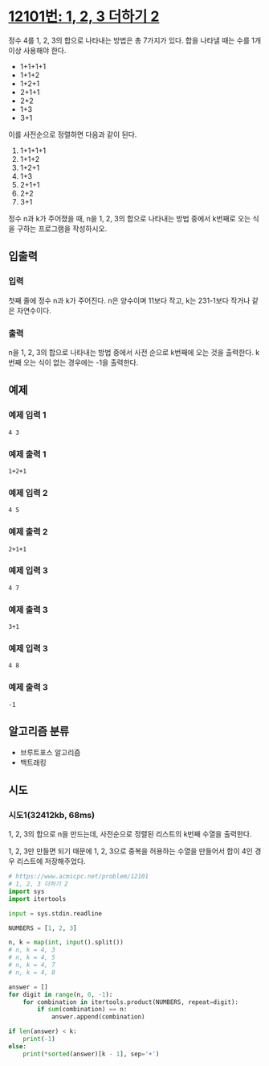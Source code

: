 # [12101번: 1, 2, 3 더하기 2](https://www.acmicpc.net/problem/12101)

정수 4를 1, 2, 3의 합으로 나타내는 방법은 총 7가지가 있다. 합을 나타낼 때는 수를 1개 이상 사용해야 한다.

- 1+1+1+1
- 1+1+2
- 1+2+1
- 2+1+1
- 2+2
- 1+3
- 3+1

이를 사전순으로 정렬하면 다음과 같이 된다.

1. 1+1+1+1
2. 1+1+2
3. 1+2+1
4. 1+3
5. 2+1+1
6. 2+2
7. 3+1

정수 n과 k가 주어졌을 때, n을 1, 2, 3의 합으로 나타내는 방법 중에서 k번째로 오는 식을 구하는 프로그램을 작성하시오.

## 입출력

### 입력

첫째 줄에 정수 n과 k가 주어진다. n은 양수이며 11보다 작고, k는 231-1보다 작거나 같은 자연수이다.

### 출력

n을 1, 2, 3의 합으로 나타내는 방법 중에서 사전 순으로 k번째에 오는 것을 출력한다. k번째 오는 식이 없는 경우에는 -1을 출력한다.

## 예제

### 예제 입력 1

```text
4 3
```

### 예제 출력 1

```text
1+2+1
```

### 예제 입력 2

```text
4 5
```

### 예제 출력 2

```text
2+1+1
```

### 예제 입력 3

```text
4 7
```

### 예제 출력 3

```text
3+1
```

### 예제 입력 3

```text
4 8
```

### 예제 출력 3

```text
-1
```

## 알고리즘 분류

- 브루트포스 알고리즘
- 백트래킹

## 시도

### 시도1(32412kb, 68ms)

1, 2, 3의 합으로 n을 만드는데, 사전순으로 정렬된 리스트의 k번째 수열을 출력한다.

1, 2, 3만 만들면 되기 때문에 1, 2, 3으로 중복을 허용하는 수열을 만들어서 합이 4인 경우 리스트에 저장해주었다.

```python
# https://www.acmicpc.net/problem/12101
# 1, 2, 3 더하기 2
import sys
import itertools

input = sys.stdin.readline

NUMBERS = [1, 2, 3]

n, k = map(int, input().split())
# n, k = 4, 3
# n, k = 4, 5
# n, k = 4, 7
# n, k = 4, 8

answer = []
for digit in range(n, 0, -1):
    for combination in itertools.product(NUMBERS, repeat=digit):
        if sum(combination) == n:
            answer.append(combination)

if len(answer) < k:
    print(-1)
else:
    print(*sorted(answer)[k - 1], sep='+')

```